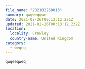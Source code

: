 ```yaml
---
file_name: "202102260013"
summary: qwqweqqwe
date: 2021-02-26T00:13:12.221Z
updated: 2021-02-26T00:13:12.232Z
location:
  locality: Crawley
  country-name: United Kingdom
category:
  - weqeq
---
```

`qwqeeqweq`